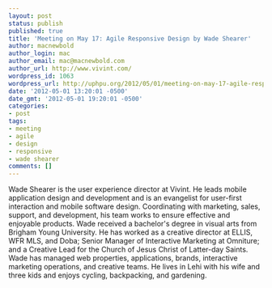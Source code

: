 ```yaml
---
layout: post
status: publish
published: true
title: 'Meeting on May 17: Agile Responsive Design by Wade Shearer'
author: macnewbold
author_login: mac
author_email: mac@macnewbold.com
author_url: http://www.vivint.com/
wordpress_id: 1063
wordpress_url: http://uphpu.org/2012/05/01/meeting-on-may-17-agile-responsive-design-by-wade-shearer/
date: '2012-05-01 13:20:01 -0500'
date_gmt: '2012-05-01 19:20:01 -0500'
categories:
- post
tags:
- meeting
- agile
- design
- responsive
- wade shearer
comments: []
---
```

<p>Wade Shearer is the user experience director at Vivint. He leads mobile application design and development and is an evangelist for user-first interaction and mobile software design. Coordinating with marketing, sales, support, and development, his team works to ensure effective and enjoyable products. Wade received a bachelor's degree in visual arts from Brigham Young University. He has worked as a creative director at ELLIS, WFR MLS, and Doba; Senior Manager of Interactive Marketing at Omniture; and a Creative Lead for the Church of Jesus Christ of Latter-day Saints. Wade has managed web properties, applications, brands, interactive marketing operations, and creative teams. He lives in Lehi with his wife and three kids and enjoys cycling, backpacking, and gardening.</p>
